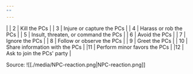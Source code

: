 ```yaml
---
""
---
```

|
| 2 | Kill the PCs |
| 3 | Injure or capture the PCs |
| 4 | Harass or rob the PCs |
| 5 | Insult, threaten, or command the PCs |
| 6 | Avoid the PCs |
| 7 | Ignore the PCs |
| 8 | Follow or observe the PCs |
| 9 | Greet the PCs |
| 10 | Share information with the PCs |
|11 | Perform minor favors the PCs |
|12 | Ask to join the PCs' party |

Source:
![[./media/NPC-reaction.png|NPC-reaction.png]]

